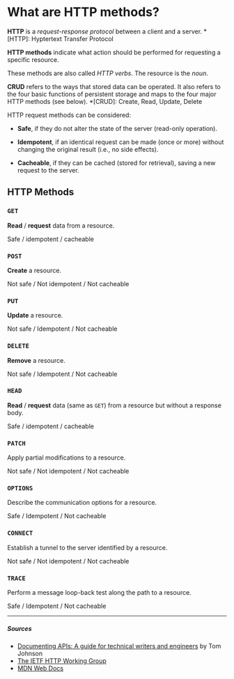 # What are HTTP methods?

**HTTP** is a *request-response protocol* between a client and a server.
*[HTTP]: Hyptertext Transfer Protocol

**HTTP methods** indicate what action should be performed for requesting a specific resource.

These methods are also called *HTTP verbs*. The resource is the *noun*.

**CRUD** refers to the ways that stored data can be operated. It also refers to the four basic functions of persistent storage and maps to the four major HTTP methods (see below).
*[CRUD]: Create, Read, Update, Delete

HTTP request methods can be considered:

- **Safe**, if they do not alter the state of the server (read-only operation).

- **Idempotent**, if an identical request can be made (once or more) without changing the original result (i.e., no side effects).

- **Cacheable**, if they can be cached (stored for retrieval), saving a new request to the server.

## HTTP Methods

### `GET`

**Read** / **request** data from a resource.

Safe / idempotent / cacheable

### `POST`

**Create** a resource.

Not safe / Not idempotent / Not cacheable

### `PUT`

**Update** a resource.

Not safe / Idempotent / Not cacheable

### `DELETE`

**Remove** a resource.

Not safe / Idempotent / Not cacheable

### `HEAD`

**Read** / **request** data (same as `GET`) from a resource but without a response body.

Safe / idempotent / cacheable

### `PATCH`

Apply partial modifications to a resource.

Not safe / Not idempotent / Not cacheable

### `OPTIONS`

Describe the communication options for a resource.

Safe / Idempotent / Not cacheable

### `CONNECT`

Establish a tunnel to the server identified by a resource.

Not safe / Not idempotent / Not cacheable

### `TRACE`

Perform a message loop-back test along the path to a resource.

Safe / Idempotent / Not cacheable

***

##### Sources
- [Documenting APIs: A guide for technical writers and engineers](https://idratherbewriting.com/learnapidoc/) by Tom Johnson
- [The IETF HTTP Working Group](https://httpwg.org/)
- [MDN Web Docs](https://developer.mozilla.org/en-US/)